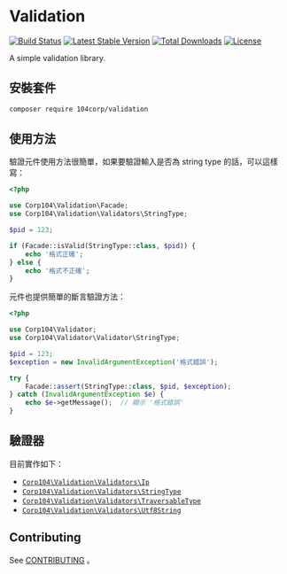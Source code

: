 # Validation

[![Build Status](https://travis-ci.org/104corp/php-validation.svg)](https://travis-ci.org/104corp/php-validation)
[![Latest Stable Version](https://poser.pugx.org/104corp/validation/v/stable)](https://packagist.org/packages/104corp/validation)
[![Total Downloads](https://poser.pugx.org/104corp/validation/d/total.svg)](https://packagist.org/packages/104corp/validation)
[![License](https://poser.pugx.org/104corp/validation/license)](https://packagist.org/packages/104corp/validation)

A simple validation library.

## 安裝套件

```bash
composer require 104corp/validation
```

## 使用方法

驗證元件使用方法很簡單，如果要驗證輸入是否為 string type 的話，可以這樣寫：

```php
<?php

use Corp104\Validation\Facade;
use Corp104\Validation\Validators\StringType;

$pid = 123;

if (Facade::isValid(StringType::class, $pid)) {
    echo '格式正確';
} else {
    echo '格式不正確';
}
```

元件也提供簡單的斷言驗證方法：

```php
<?php

use Corp104\Validator;
use Corp104\Validator\Validator\StringType;

$pid = 123;
$exception = new InvalidArgumentException('格式錯誤');

try {
    Facade::assert(StringType::class, $pid, $exception);
} catch (InvalidArgumentException $e) {
    echo $e->getMessage();  // 顯示 '格式錯誤'
}
```

## 驗證器

目前實作如下：

* [`Corp104\Validation\Validators\Ip`](/src/Validation/Validators/Ip.php)
* [`Corp104\Validation\Validators\StringType`](/src/Validation/Validators/StringType.php)
* [`Corp104\Validation\Validators\TraversableType`](/src/Validation/Validators/TraversableType.php)
* [`Corp104\Validation\Validators\Utf8String`](/src/Validation/Validators/Utf8String.php)

## Contributing

See [CONTRIBUTING](CONTRIBUTING.md) 。
